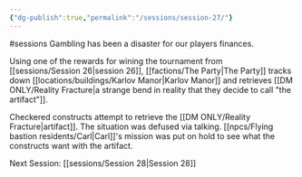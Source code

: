 ```yaml
---
{"dg-publish":true,"permalink":"/sessions/session-27/"}
---
```


#sessions
Gambling has been a disaster for our players finances.

Using one of the rewards for wining the tournament from [[sessions/Session 26\|session 26]], [[factions/The Party\|The Party]] tracks down [[locations/buildings/Karlov Manor\|Karlov Manor]] and retrieves [[DM ONLY/Reality Fracture\|a strange bend in reality that they decide to call "the artifact"]].

Checkered constructs attempt to retrieve the [[DM ONLY/Reality Fracture\|artifact]]. The situation was defused via talking.
[[npcs/Flying bastion residents/Carl\|Carl]]'s mission was put on hold to see what the constructs want with the artifact.

Next Session: [[sessions/Session 28\|Session 28]]
